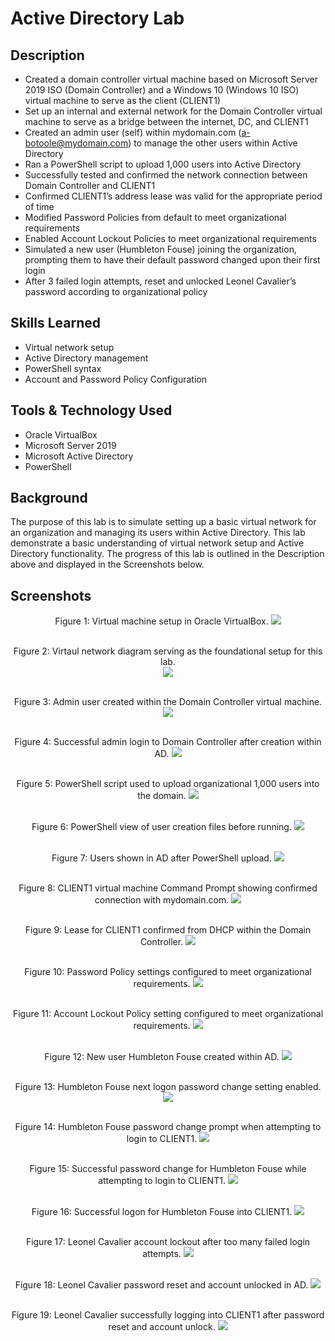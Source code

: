 # Active Directory Lab

## Description
- Created a domain controller virtual machine based on Microsoft Server 2019 ISO (Domain Controller) and a Windows 10 (Windows 10 ISO) virtual machine to serve as the client (CLIENT1)
- Set up an internal and external network for the Domain Controller virtual machine to serve as a bridge between the internet, DC, and CLIENT1
- Created an admin user (self) within mydomain.com (a-botoole@mydomain.com) to manage the other users within Active Directory
- Ran a PowerShell script to upload 1,000 users into Active Directory
- Successfully tested and confirmed the network connection between Domain Controller and CLIENT1
- Confirmed CLIENT1’s address lease was valid for the appropriate period of time
- Modified Password Policies from default to meet organizational requirements
- Enabled Account Lockout Policies to meet organizational requirements
- Simulated a new user (Humbleton Fouse) joining the organization, prompting them to have their default password changed upon their first login
- After 3 failed login attempts, reset and unlocked Leonel Cavalier’s password according to organizational policy


## Skills Learned
- Virtual network setup
- Active Directory management
- PowerShell syntax
- Account and Password Policy Configuration


## Tools & Technology Used
- Oracle VirtualBox
- Microsoft Server 2019
- Microsoft Active Directory
- PowerShell

##  Background
The purpose of this lab is to simulate setting up a basic virtual network for an organization and managing its users within Active Directory. This lab demonstrate a basic understanding of virtual network setup and Active Directory functionality. The progress of this lab is outlined in the Description above and displayed in the Screenshots below.
  
## Screenshots

<p align="center">
Figure 1: Virtual machine setup in Oracle VirtualBox.
<img src="https://github.com/bryanotoole/Project-Pictures/blob/main/AD%2025.%20Virtual%20Machines%20Used.PNG"/> <br />
<br />
<p align="center">
Figure 2: Virtaul network diagram serving as the foundational setup for this lab. <br/>
<img src="https://github.com/bryanotoole/Project-Pictures/blob/main/AD%20Network%20Diagram.PNG"/> <br />
<br />
<p align="center">
Figure 3: Admin user created within the Domain Controller virtual machine.
<img src="https://github.com/bryanotoole/Project-Pictures/blob/main/AD%202.%20Admin%20User%20Created%20Within%20Domain%20Controller%20Virtual%20Machine.PNG"/> <br />
<br />
<p align="center">
Figure 4: Successful admin login to Domain Controller after creation within AD.
<img src="https://github.com/bryanotoole/Project-Pictures/blob/main/AD%201.%20Admin%20User%20Domain%20Controller%20Login%20Screen.PNG"/> <br />
<br />
<p align="center">
Figure 5: PowerShell script used to upload organizational 1,000 users into the domain.
<img src="https://github.com/bryanotoole/Project-Pictures/blob/main/AD%204.%20PowerShell%20Script%20to%20Create%201000%20Users.PNG"/> <br />
<br />
<p align="center">
Figure 6: PowerShell view of user creation files before running.
<img src="https://github.com/bryanotoole/Project-Pictures/blob/main/AD%205.%20PowerShell%20View%20of%20User%20Creation%20Files%20Before%20Running.PNG"/> <br />
<br />
<p align="center">
Figure 7: Users shown in AD after PowerShell upload.
<img src="https://github.com/bryanotoole/Project-Pictures/blob/main/AD%206.%20Users%20Shown%20In%20AD%20After%20PowerShell%20Upload.PNG"/> <br />
<br />
<p align="center">
Figure 8: CLIENT1 virtual machine Command Prompt showing confirmed connection with mydomain.com.
<img src="https://github.com/bryanotoole/Project-Pictures/blob/main/AD%207.%20CLIENT1%20Host%20VM%20IPConig%20Setup.PNG"/> <br />
<br />
<p align="center">
Figure 9: Lease for CLIENT1 confirmed from DHCP within the Domain Controller.
<img src="https://github.com/bryanotoole/Project-Pictures/blob/main/AD%208.%20Lease%20For%20CLIENT1%20User%20From%20DHCP%20View%20In%20Domain%20Controller.PNG"/> <br />
<br />
<p align="center">
Figure 10: Password Policy settings configured to meet organizational requirements.
<img src="https://github.com/bryanotoole/Project-Pictures/blob/main/AD%2021.%20Changed%20Default%20Password%20Policies.PNG"/> <br />
<br />
<p align="center">
Figure 11: Account Lockout Policy setting configured to meet organizational requirements.
<img src="https://github.com/bryanotoole/Project-Pictures/blob/main/AD%2020.%20Configured%20Account%20Lockout%20Attempts.PNG"/> <br />
<br />
<p align="center">
Figure 12: New user Humbleton Fouse created within AD.
<img src="https://github.com/bryanotoole/Project-Pictures/blob/main/AD%2011.%20New%20User%20Humbleton%20Fouse.PNG"/> <br />
<br />
<p align="center">
Figure 13: Humbleton Fouse next logon password change setting enabled.
<img src="https://github.com/bryanotoole/Project-Pictures/blob/main/AD%2012.%20Humbleton%20Fouse%20Next%20Logon%20Password%20Change%20Setting%20Enabled.PNG"/> <br />
<br />
<p align="center">
Figure 14: Humbleton Fouse password change prompt when attempting to login to CLIENT1.
<img src="https://github.com/bryanotoole/Project-Pictures/blob/main/AD%2014.%20Humbleton%20Fouse%20Password%20Change%20Prompt.PNG"/> <br />
<br />
<p align="center">
Figure 15: Successful password change for Humbleton Fouse while attempting to login to CLIENT1.
<img src="https://github.com/bryanotoole/Project-Pictures/blob/main/AD%2015.%20Successful%20Password%20Change%20For%20Humbleton%20Fouse.PNG"/> <br />
<br />
<p align="center">
Figure 16: Successful logon for Humbleton Fouse into CLIENT1.
<img src="https://github.com/bryanotoole/Project-Pictures/blob/main/AD%2016.%20Humbleton%20Fouse%20Successful%20Signon%20After%20Password%20Change.PNG"/> <br />
<br />
<p align="center">
Figure 17: Leonel Cavalier account lockout after too many failed login attempts.
<img src="https://github.com/bryanotoole/Project-Pictures/blob/main/AD%2022.%20Leonel%20Cavalier%20Account%20Lockout.PNG"/> <br />
<br />
<p align="center">
Figure 18: Leonel Cavalier password reset and account unlocked in AD.
<img src="https://github.com/bryanotoole/Project-Pictures/blob/main/AD%2023.%20Leonel%20Cavalier%20Password%20Reset%20%26%20Account%20Unlocked%20AD%20Settings.PNG"/> <br />
<br />
<p align="center">
Figure 19: Leonel Cavalier successfully logging into CLIENT1 after password reset and account unlock.
<img src="https://github.com/bryanotoole/Project-Pictures/blob/main/AD%2024.%20Leonel%20Cavalier%20Successful%20Logon%20After%20Account%20Unlock.PNG"/> <br />
<br />
